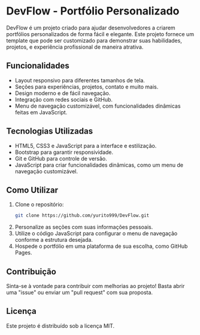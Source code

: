 # DevFlow - Portfólio Personalizado

DevFlow é um projeto criado para ajudar desenvolvedores a criarem portfólios personalizados de forma fácil e elegante. Este projeto fornece um template que pode ser customizado para demonstrar suas habilidades, projetos, e experiência profissional de maneira atrativa.

## Funcionalidades
- Layout responsivo para diferentes tamanhos de tela.
- Seções para experiências, projetos, contato e muito mais.
- Design moderno e de fácil navegação.
- Integração com redes sociais e GitHub.
- Menu de navegação customizável, com funcionalidades dinâmicas feitas em JavaScript.

## Tecnologias Utilizadas
- HTML5, CSS3 e JavaScript para a interface e estilização.
- Bootstrap para garantir responsividade.
- Git e GitHub para controle de versão.
- JavaScript para criar funcionalidades dinâmicas, como um menu de navegação customizável.

## Como Utilizar
1. Clone o repositório:
   ```bash
   git clone https://github.com/yurito999/DevFlow.git
   ```
2. Personalize as seções com suas informações pessoais.
3. Utilize o código JavaScript para configurar o menu de navegação conforme a estrutura desejada.
4. Hospede o portfólio em uma plataforma de sua escolha, como GitHub Pages.

## Contribuição
Sinta-se à vontade para contribuir com melhorias ao projeto! Basta abrir uma "issue" ou enviar um "pull request" com sua proposta.

## Licença
Este projeto é distribuído sob a licença MIT.

